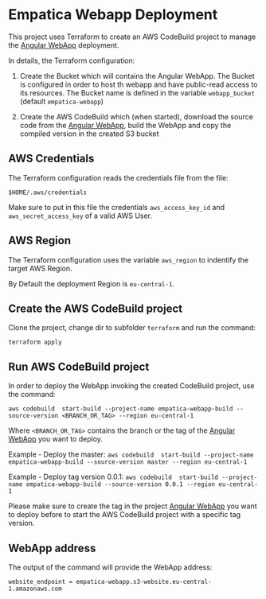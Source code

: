 # Empatica Webapp Deployment

This project uses Terraform to create an AWS CodeBuild project to manage the [Angular WebApp](https://github.com/thecillu/empatica-webapp) deployment.

In details, the Terraform configuration:

1. Create the Bucket which will contains the Angular WebApp. The Bucket is configured in order to host th webapp and have public-read access to its resources. 
The Bucket name is defined in the variable `webapp_bucket` (default `empatica-webapp`)

2. Create the AWS CodeBuild which (when started), download the source code from the [Angular WebApp](https://github.com/thecillu/empatica-webapp), build the WebApp and copy the compiled version in the created S3 bucket

## AWS Credentials 

The Terraform configuration reads the credentials file from the file: 

`$HOME/.aws/credentials`

Make sure to put in this file the credentials `aws_access_key_id` and `aws_secret_access_key` of a valid AWS User.

## AWS Region

The Terraform configuration uses the variable `aws_region` to indentify the target AWS Region.

By Default the deployment Region is `eu-central-1`.

## Create the AWS CodeBuild project 

Clone the project, change dir to subfolder `terraform` and run the command:

`terraform apply`

## Run AWS CodeBuild project 

In order to deploy the WebApp invoking the created CodeBuild project, use the command:

`aws codebuild  start-build --project-name empatica-webapp-build --source-version <BRANCH_OR_TAG> --region eu-central-1`

Where `<BRANCH_OR_TAG>` contains the branch or the tag of the [Angular WebApp](https://github.com/thecillu/empatica-webapp) you want to deploy.

Example - Deploy the master: 
`aws codebuild  start-build --project-name empatica-webapp-build --source-version master --region eu-central-1`

Example - Deploy tag version 0.0.1: 
`aws codebuild  start-build --project-name empatica-webapp-build --source-version 0.0.1 --region eu-central-1`

Please make sure to create the tag in the project [Angular WebApp](https://github.com/thecillu/empatica-webapp) you want to deploy before to start the AWS CodeBuild project with a specific tag version.

## WebApp address

The output of the command will provide the WebApp address:

`website_endpoint = empatica-webapp.s3-website.eu-central-1.amazonaws.com`



